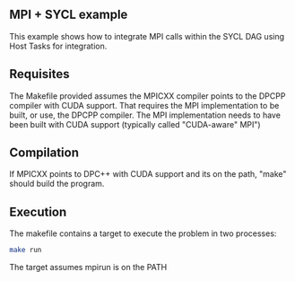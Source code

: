 ## MPI + SYCL example

This example shows how to integrate MPI calls within the SYCL DAG using Host Tasks for integration.


## Requisites

The Makefile provided assumes the MPICXX compiler points to the DPCPP compiler with CUDA support.
That requires the MPI implementation to be built, or use, the DPCPP compiler.
The MPI implementation needs to have been built with CUDA support (typically called "CUDA-aware" MPI")

## Compilation

If MPICXX points to DPC++ with CUDA support and its on the path, "make" should build the program.

## Execution

The makefile contains a target to execute the problem in two processes:

```sh
make run
```

The target assumes mpirun is on the PATH


